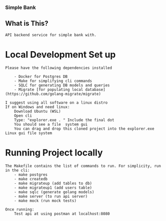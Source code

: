 ### Simple Bank 


## What is This?
    API backend service for simple bank with.



# Local Development Set up

    Please have the following dependencies installed

        - Docker for Postgres DB
        - Make for simplifying cli commands
        - SQLC for generating DB models and queries
        - Migrate [for populating local database](https://github.com/golang-migrate/migrate) 

    I suggest using all software on a linux distro 
    If on Windows and need linux:
        Download Ubuntu (WSL)
        Open cli
        Type: "explorer.exe . " Include the final dot
        You should see a file  system gui
        You can drag and drop this cloned project into the explorer.exe Linux gui file system


# Running Project locally

    The Makefile contains the list of commands to run. For simplicity, run in the cli:
        - make postgres
        - make createdb
        - make migrateup (add tables to db)
        - make migrateup1 (add users table)
        - make sqlc (generate golang models)
        - make server (to run api server)
        - make mock (run mock tests)

    Once running: 
        Test api at using postman at localhost:8080 
